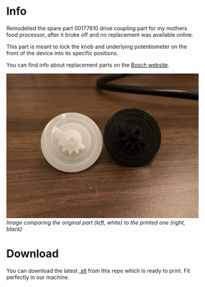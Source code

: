 # Info

Remodelled the spare part 00177610 drive coupling part for my mothers food processor, after it broke off and no replacement was available online.

This part is meant to lock the knob and underlying potentiometer on the front of the device into its specific positions.

You can find info about replacement parts on the [Bosch website](https://www.bosch-home.com/de/supportdetail/product/MUM7300/04#/Tabs=section-spareparts/Togglebox=tb0036/).

![Image comparing the original part (left, white) to the printed one (right, black)](Original_vs_Print.jpeg)
*Image comparing the original part (left, white) to the printed one (right, black)*

# Download

You can download the latest [.stl](20231230-1909_Coupler.stl) from this repo which is ready to print. Fit perfectly in our machine.